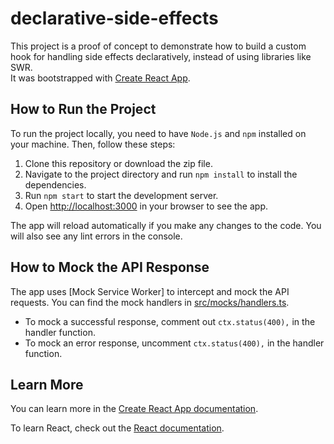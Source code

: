 # declarative-side-effects

This project is a proof of concept to demonstrate how to build a custom hook for handling side effects declaratively, instead of using libraries like SWR.\
It was bootstrapped with [Create React App](https://github.com/facebook/create-react-app).

## How to Run the Project

To run the project locally, you need to have `Node.js` and `npm` installed on your machine. Then, follow these steps:

1. Clone this repository or download the zip file.
2. Navigate to the project directory and run `npm install` to install the dependencies.
3. Run `npm start` to start the development server.
4. Open [http://localhost:3000](http://localhost:3000) in your browser to see the app.

The app will reload automatically if you make any changes to the code. You will also see any lint errors in the console.

## How to Mock the API Response

The app uses [Mock Service Worker] to intercept and mock the API requests. You can find the mock handlers in [src/mocks/handlers.ts](./src/mocks/handlers.ts).

- To mock a successful response, comment out `ctx.status(400),` in the handler function.
- To mock an error response, uncomment `ctx.status(400),` in the handler function.

## Learn More

You can learn more in the [Create React App documentation](https://facebook.github.io/create-react-app/docs/getting-started).

To learn React, check out the [React documentation](https://reactjs.org/).
